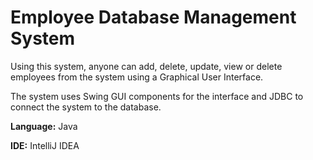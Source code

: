 # Employee Database Management System


Using this system, anyone can add, delete, update, view or delete employees from the system using a Graphical User Interface.

The system uses Swing GUI components for the interface and JDBC to connect the system to the database.

**Language:** Java

**IDE:** IntelliJ IDEA

